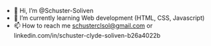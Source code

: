 - 👋 Hi, I’m @Schuster-Soliven
- 🌱 I’m currently learning Web development (HTML, CSS, Javascript)
- 📫 How to reach me schusterclsol@gmail.com or linkedin.com/in/schuster-clyde-soliven-b26a4022b

<!---
Schuster-Soliven/Schuster-Soliven is a ✨ special ✨ repository because its `README.md` (this file) appears on your GitHub profile.
You can click the Preview link to take a look at your changes.
--->
